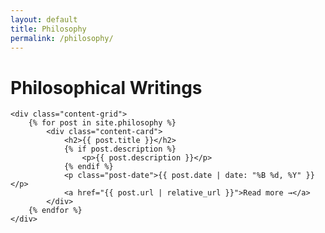 ```yaml
---
layout: default
title: Philosophy
permalink: /philosophy/
---
```


<div class="philosophy-container">
    <h1>Philosophical Writings</h1>
    
    <div class="content-grid">
        {% for post in site.philosophy %}
            <div class="content-card">
                <h2>{{ post.title }}</h2>
                {% if post.description %}
                    <p>{{ post.description }}</p>
                {% endif %}
                <p class="post-date">{{ post.date | date: "%B %d, %Y" }}</p>
                <a href="{{ post.url | relative_url }}">Read more →</a>
            </div>
        {% endfor %}
    </div>
</div>